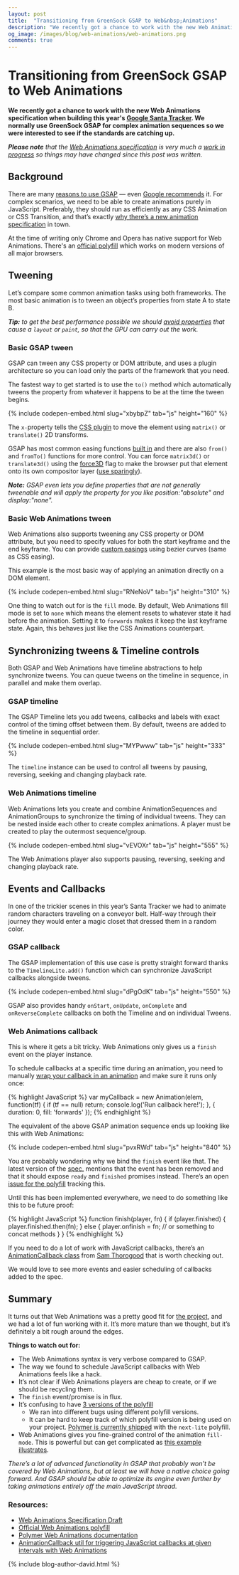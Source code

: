 ```yaml
---
layout: post
title:  "Transitioning from GreenSock GSAP to Web&nbsp;Animations"
description: "We recently got a chance to work with the new Web Animations specification when building this year’s Google Santa Tracker. We normally use GreenSock GSAP for complex animation sequences so we were interested to see if the standards are catching up."
og_image: /images/blog/web-animations/web-animations.png
comments: true
---
```


# Transitioning from GreenSock GSAP to Web&nbsp;Animations

**We recently got a chance to work with the new Web Animations specification when building this year's [Google Santa Tracker](/work/google-santa-tracker/). We normally use GreenSock GSAP for complex animation sequences so we were interested to see if the standards are catching up.**

_**Please note** that the [Web Animations specification](http://w3c.github.io/web-animations/) is very much a [work in progress](https://github.com/w3c/web-animations/commits/master) so things may have changed since this post was written._


## Background 
There are many [reasons to use GSAP](http://greensock.com/why-gsap/) — even [Google recommends](https://developers.google.com/web/fundamentals/look-and-feel/animations/css-vs-javascript) it. For complex scenarios, we need to be able to create animations purely in JavaScript. Preferably, they should run as efficiently as any CSS Animation or CSS Transition, and that’s exactly [why there’s a new animation specification](https://www.polymer-project.org/0.5/platform/web-animations.html#why-web-animations) in town. 

At the time of writing only Chrome and Opera has native support for Web Animations. There's an [official polyfill](https://github.com/web-animations/web-animations-js) which works on modern versions of all major browsers.


## Tweening
Let’s compare some common animation tasks using both frameworks. The most basic animation is to tween an object’s properties from state A to state B. 

*__Tip:__ to get the best performance possible we should [avoid properties](http://csstriggers.com/) that cause a `layout` or `paint`, so that the GPU can carry out the work.*

### Basic GSAP tween
GSAP can tween any CSS property or DOM attribute, and uses a plugin architecture so you can load only the parts of the framework that you need. 

The fastest way to get started is to use the `to()` method which  automatically tweens the property from whatever it happens to be at the time the tween begins.

{% include codepen-embed.html slug="xbybpZ" tab="js" height="160" %}

The `x-`property tells the [CSS plugin](http://greensock.com/docs/#/HTML5/GSAP/Plugins/CSSPlugin/) to move the element using `matrix()` or `translate()` 2D transforms.

GSAP has most common easing functions [built in](http://greensock.com/docs/#/HTML5/GSAP/Easing/) and there are also `from()` and `fromTo()` functions for more control. You can force `matrix3d()` or `translate3d()` using the [force3D](http://greensock.com/docs/#/HTML5/GSAP/Plugins/CSSPlugin/) flag  to make the browser put that element onto its own compositor layer ([use sparingly](http://wesleyhales.com/blog/2013/10/26/Jank-Busting-Apples-Home-Page/)). 

*__Note:__ GSAP even lets you define properties that are not generally tweenable and will apply the property for you like position:"absolute" and display:"none".*


### Basic Web Animations tween
Web Animations also supports tweening any CSS property or DOM attribute, but you need to specify values for both the start keyframe and the end keyframe. You can provide [custom easings](https://github.com/14islands/14islands-com/blob/master/app/_scss/base/_easings.scss) using bezier curves (same as CSS easing).

This example is the most basic way of applying an animation directly on a DOM element.

{% include codepen-embed.html slug="RNeNoV" tab="js" height="310" %}

One thing to watch out for is the `fill` mode. By default, Web Animations fill mode is set to `none` which means the element resets to whatever state it had before the animation. Setting it to `forwards` makes it keep the last keyframe state. Again, this behaves just like the CSS Animations counterpart.


## Synchronizing tweens & Timeline controls
Both GSAP and Web Animations have timeline abstractions to help synchronize tweens. You can queue tweens on the timeline in sequence, in parallel and make them overlap.

### GSAP timeline
The GSAP Timeline lets you add tweens, callbacks and labels with exact control of the timing offset between them. By default, tweens are added to the timeline in sequential order.

{% include codepen-embed.html slug="MYPwww" tab="js" height="333" %}

The `timeline` instance can be used to control all tweens by pausing, reversing, seeking and changing playback rate.

### Web Animations timeline
Web Animations lets you create and combine AnimationSequences and AnimationGroups to synchronize the timing of individual tweens. They can be nested inside each other to create complex animations. A player must be created to play the outermost sequence/group.

{% include codepen-embed.html slug="vEVOXr" tab="js" height="555" %}

The Web Animations player also supports pausing, reversing, seeking and changing playback rate.


## Events and Callbacks
In one of the trickier scenes in this year’s Santa Tracker we had to animate random characters traveling on a conveyor belt.  Half-way through their journey they would enter a magic closet that dressed them in a random color.

### GSAP callback
The GSAP implementation of this use case is pretty straight forward thanks to the `TimelineLite.add()` function which can synchronize JavaScript callbacks alongside tweens.

{% include codepen-embed.html slug="dPgOdK" tab="js" height="550" %}

GSAP also provides handy `onStart`, `onUpdate`, `onComplete` and `onReverseComplete` callbacks on both the Timeline and on individual Tweens.


### Web Animations callback
This is where it gets a bit tricky. Web Animations only gives us a `finish` event on the player instance.

To schedule callbacks at a specific time during an animation, you need to manually [wrap your callback in an animation](https://github.com/web-animations/web-animations-js/issues/20) and make sure it runs only once:

{% highlight JavaScript %}
var myCallback = new Animation(elem, function(tf) {
  if (tf == null) return;
  console.log('Run callback here!');
}, { duration: 0, fill: 'forwards' });
{% endhighlight %}

The equivalent of the above GSAP animation sequence ends up looking like this with Web Animations:

{% include codepen-embed.html slug="pvxRWd" tab="js" height="840" %}

You are probably wondering why we bind the `finish` event like that. The latest version of the [spec.](http://w3c.github.io/web-animations/#promise-objects) mentions that the event has been removed and that it should expose `ready` and `finished` promises instead. There’s an open [issue for the polyfill](https://github.com/web-animations/web-animations-js/issues/17) tracking this.

Until this has been implemented everywhere, we need to do something like this to be future proof:

{% highlight JavaScript %}
function finish(player, fn) {
  if (player.finished) {
    player.finished.then(fn);
  } else {
    player.onfinish = fn;  // or something to concat methods
  }
}
{% endhighlight %}

If you need to do a lot of work with JavaScript callbacks, there’s an [AnimationCallback class](https://github.com/samthor/animation-callback) from [Sam Thorogood](https://github.com/samthor) that is worth checking out.

We would love to see more events and easier scheduling of callbacks added to the spec.


## Summary

It turns out that Web Animations was a pretty good fit for [the project](/work/google-santa-tracker/), and we had a lot of fun working with it. It’s more mature than we thought, but it’s definitely a bit rough around the edges.

**Things to watch out for:**

* The Web Animations syntax is very verbose compared to GSAP.
* The way we found to schedule JavaScript callbacks with Web Animations feels like a hack.
* It’s not clear if Web Animations players are cheap to create, or if we should be recycling them.
* The `finish` event/promise is in flux.
* It’s confusing to have [3 versions of the polyfill](https://github.com/web-animations/web-animations-js#different-build-targets)
	* We ran into different bugs using different polyfill versions.
	* It can be hard to keep track of which polyfill version is being used on your project. [Polymer is currently shipped](https://github.com/Polymer/core-animation/commit/ff06630b1b280fa1245b9f4f366a76c92c8d325a) with the `next-lite` polyfill.
* Web Animations gives you fine-grained control of the animation `fill-mode`. This is powerful but can get complicated as [this example illustrates](https://www.polymer-project.org/0.5/platform/web-animations.html#controlling-the-animation-timing).

*There’s a lot of advanced functionality in GSAP that probably won’t be covered by Web Animations, but at least we will have a native choice going forward. And GSAP should be able to optimize its engine even further by taking animations entirely off the main JavaScript thread.*

### Resources:

* [Web Animations Specification Draft](http://w3c.github.io/web-animations/)
* [Official Web Animations polyfill](https://github.com/web-animations/web-animations-js)
* [Polymer Web Animations documentation](https://www.polymer-project.org/0.5/platform/web-animations.html)
* [AnimationCallback util for triggering JavaScript callbacks at given intervals with Web Animations](https://github.com/samthor/animation-callback)

{% include blog-author-david.html %}
